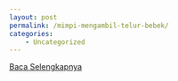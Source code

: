 ```yaml
---
layout: post
permalink: /mimpi-mengambil-telur-bebek/
categories:
    - Uncategorized
---
```


[Baca Selengkapnya](/04)